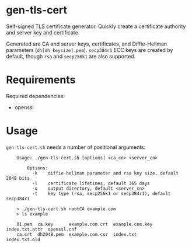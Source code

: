 # gen-tls-cert

Self-signed TLS certificate generator. Quickly create a certificate authority and server key and certificate.

Generated are CA and server keys, certificates, and Diffie-Hellman parameters (`dh[dh keysize].pem`). `secp384r1` ECC keys are created by default, though `rsa` and `secp256k1` are also supported.

# Requirements

Required dependencies:

- openssl

# Usage

`gen-tls-cert.sh` needs a number of positional arguments:

```
    Usage: ./gen-tls-cert.sh [options] <ca_cn> <server_cn>

        Options:
          -k    diffie-hellman parameter and rsa key size, default 2048 bits
          -l    certificate lifetimes, default 365 days
          -o    output directory, default <server_cn>
          -t    key type (rsa, secp256k1 or secp384r1), default secp384r1

    > ./gen-tls-cert.sh rootCA example.com
    > ls example

    01.pem  ca.key      example.com.crt  example.com.key  index.txt.attr  openssl.cnf
    ca.crt  dh2048.pem  example.com.csr  index.txt        index.txt.old
```
